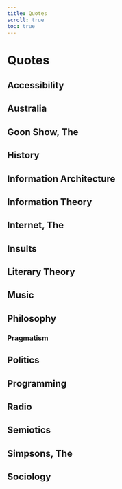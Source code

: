 ```yaml
---
title: Quotes
scroll: true
toc: true
---
```


# Quotes

## Accessibility
## Australia
## Goon Show, The
## History
## Information Architecture
## Information Theory
## Internet, The
## Insults
## Literary Theory
## Music
## Philosophy
### Pragmatism
## Politics
## Programming
## Radio 
## Semiotics
## Simpsons, The
## Sociology
